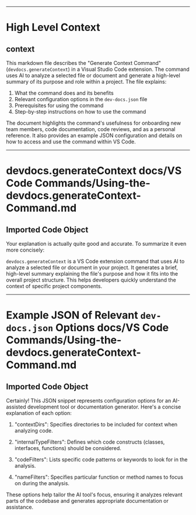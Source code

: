 

  ---
# High Level Context
## context
This markdown file describes the "Generate Context Command" (`devdocs.generateContext`) in a Visual Studio Code extension. The command uses AI to analyze a selected file or document and generate a high-level summary of its purpose and role within a project. The file explains:

1. What the command does and its benefits
2. Relevant configuration options in the `dev-docs.json` file
3. Prerequisites for using the command
4. Step-by-step instructions on how to use the command

The document highlights the command's usefulness for onboarding new team members, code documentation, code reviews, and as a personal reference. It also provides an example JSON configuration and details on how to access and use the command within VS Code.

---
# devdocs.generateContext docs/VS Code Commands/Using-the-devdocs.generateContext-Command.md
## Imported Code Object
Your explanation is actually quite good and accurate. To summarize it even more concisely:

`devdocs.generateContext` is a VS Code extension command that uses AI to analyze a selected file or document in your project. It generates a brief, high-level summary explaining the file's purpose and how it fits into the overall project structure. This helps developers quickly understand the context of specific project components.

  
---
# Example JSON of Relevant `dev-docs.json` Options docs/VS Code Commands/Using-the-devdocs.generateContext-Command.md
## Imported Code Object
Certainly! This JSON snippet represents configuration options for an AI-assisted development tool or documentation generator. Here's a concise explanation of each option:

1. "contextDirs": Specifies directories to be included for context when analyzing code.

2. "internalTypeFilters": Defines which code constructs (classes, interfaces, functions) should be considered.

3. "codeFilters": Lists specific code patterns or keywords to look for in the analysis.

4. "nameFilters": Specifies particular function or method names to focus on during the analysis.

These options help tailor the AI tool's focus, ensuring it analyzes relevant parts of the codebase and generates appropriate documentation or assistance.

  